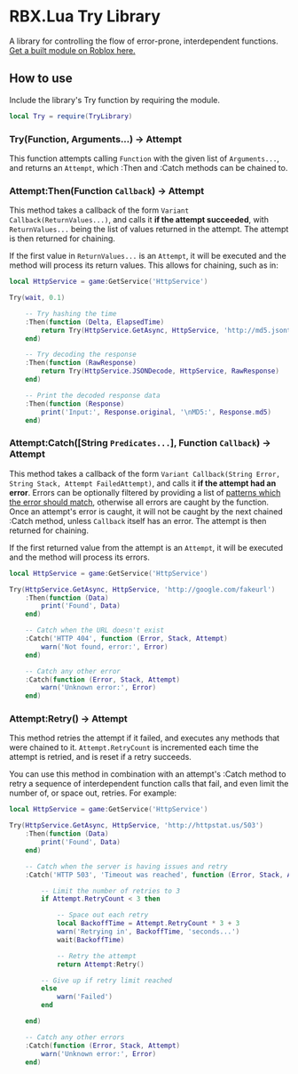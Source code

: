 # RBX.Lua Try Library
A library for controlling the flow of error-prone, interdependent functions. [Get a built module on Roblox here.](https://www.roblox.com/library/987135020/Try-Library-from-F3X)

## How to use
Include the library's Try function by requiring the module.

```lua
local Try = require(TryLibrary)
```

### Try(Function, Arguments...) → Attempt
This function attempts calling `Function` with the given list of `Arguments...`, and returns an `Attempt`, which :Then and :Catch methods can be chained to.

### Attempt:Then(Function `Callback`) → Attempt
This method takes a callback of the form `Variant Callback(ReturnValues...)`, and calls it **if the attempt succeeded**, with `ReturnValues...` being the list of values returned in the attempt. The attempt is then returned for chaining.

If the first value in `ReturnValues...` is an `Attempt`, it will be executed and the method will process its return values. This allows for chaining, such as in:

```lua
local HttpService = game:GetService('HttpService')

Try(wait, 0.1)

    -- Try hashing the time
    :Then(function (Delta, ElapsedTime)
        return Try(HttpService.GetAsync, HttpService, 'http://md5.jsontest.com/?text=' .. Delta)
    end)

    -- Try decoding the response
    :Then(function (RawResponse)
        return Try(HttpService.JSONDecode, HttpService, RawResponse)
    end)

    -- Print the decoded response data
    :Then(function (Response)
        print('Input:', Response.original, '\nMD5:', Response.md5)
    end)
```

### Attempt:Catch([String `Predicates...`], Function `Callback`) → Attempt
This method takes a callback of the form `Variant Callback(String Error, String Stack, Attempt FailedAttempt)`, and calls it **if the attempt had an error**. Errors can be optionally filtered by providing a list of [patterns which the error should match](http://wiki.roblox.com/index.php?title=String_pattern#Simple_matching), otherwise all errors are caught by the function. Once an attempt's error is caught, it will not be caught by the next chained :Catch method, unless `Callback` itself has an error. The attempt is then returned for chaining.

If the first returned value from the attempt is an `Attempt`, it will be executed and the method will process its errors.

```lua
local HttpService = game:GetService('HttpService')

Try(HttpService.GetAsync, HttpService, 'http://google.com/fakeurl')
    :Then(function (Data)
        print('Found', Data)
    end)

    -- Catch when the URL doesn't exist
    :Catch('HTTP 404', function (Error, Stack, Attempt)
        warn('Not found, error:', Error)
    end)

    -- Catch any other error
    :Catch(function (Error, Stack, Attempt)
        warn('Unknown error:', Error)
    end)
```

### Attempt:Retry() → Attempt
This method retries the attempt if it failed, and executes any methods that were chained to it. `Attempt.RetryCount` is incremented each time the attempt is retried, and is reset if a retry succeeds.

You can use this method in combination with an attempt's :Catch method to retry a sequence of interdependent function calls that fail, and even limit the number of, or space out, retries. For example:

```lua
local HttpService = game:GetService('HttpService')

Try(HttpService.GetAsync, HttpService, 'http://httpstat.us/503')
    :Then(function (Data)
        print('Found', Data)
    end)

    -- Catch when the server is having issues and retry
    :Catch('HTTP 503', 'Timeout was reached', function (Error, Stack, Attempt)

        -- Limit the number of retries to 3
        if Attempt.RetryCount < 3 then

            -- Space out each retry
            local BackoffTime = Attempt.RetryCount * 3 + 3
            warn('Retrying in', BackoffTime, 'seconds...')
            wait(BackoffTime)

            -- Retry the attempt
            return Attempt:Retry()

        -- Give up if retry limit reached
        else
            warn('Failed')
        end

    end)

    -- Catch any other errors
    :Catch(function (Error, Stack, Attempt)
        warn('Unknown error:', Error)
    end)
```
